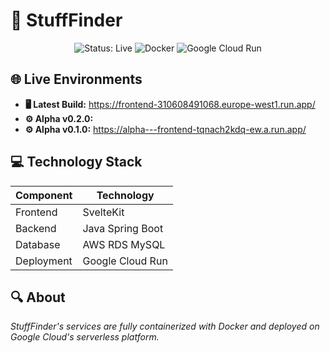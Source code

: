 # 🚀 StuffFinder

<div align="center">
  
  ![Status: Live](https://img.shields.io/badge/status-live-brightgreen?link=)
  ![Docker](https://img.shields.io/badge/docker-containerized-blue?link=)
  ![Google Cloud Run](https://img.shields.io/badge/cloud-GCP_Run-4285F4?link=)
  
</div>

## 🌐 Live Environments
- **🖥️ Latest Build:** https://frontend-310608491068.europe-west1.run.app/
- **⚙️ Alpha v0.2.0:** 
- **⚙️ Alpha v0.1.0:** https://alpha---frontend-tqnach2kdq-ew.a.run.app/

## 💻 Technology Stack
| Component | Technology |
|-----------|------------|
| Frontend | SvelteKit |
| Backend | Java Spring Boot |
| Database | AWS RDS MySQL |
| Deployment | Google Cloud Run |

## 🔍 About
*StuffFinder's services are fully containerized with Docker and deployed on Google Cloud's serverless platform.*
